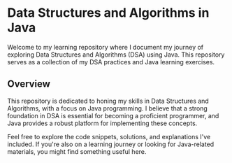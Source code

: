 # Data Structures and Algorithms in Java

Welcome to my learning repository where I document my journey of exploring Data Structures and Algorithms (DSA) using Java. This repository serves as a collection of my DSA practices and Java learning exercises.


## Overview

This repository is dedicated to honing my skills in Data Structures and Algorithms, with a focus on Java programming. I believe that a strong foundation in DSA is essential for becoming a proficient programmer, and Java provides a robust platform for implementing these concepts.

Feel free to explore the code snippets, solutions, and explanations I've included. If you're also on a learning journey or looking for Java-related materials, you might find something useful here.

